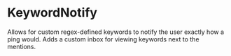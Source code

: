 # KeywordNotify

Allows for custom regex-defined keywords to notify the user exactly how a ping would. Adds a custom inbox for viewing keywords next to the mentions.
